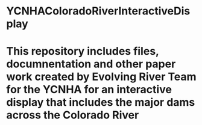 # YCNHAColoradoRiverInteractiveDisplay
# This repository includes files, documnentation and other paper work created by Evolving River Team for the YCNHA for an interactive  display that includes the major dams across the Colorado River

